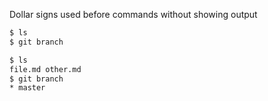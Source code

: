 Dollar signs used before commands without showing output

```sh
$ ls
$ git branch
```

```sh
$ ls
file.md other.md
$ git branch
* master
```
